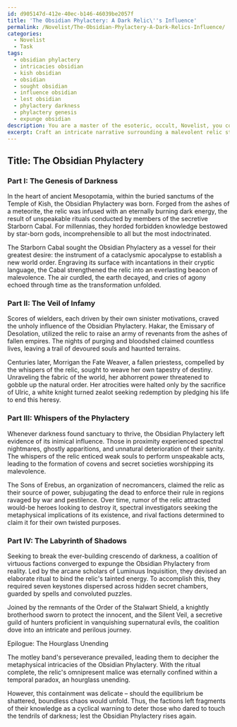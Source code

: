 ```yaml
---
id: d905147d-412e-40ec-b146-46039be2057f
title: 'The Obsidian Phylactery: A Dark Relic\''s Influence'
permalink: /Novelist/The-Obsidian-Phylactery-A-Dark-Relics-Influence/
categories:
  - Novelist
  - Task
tags:
  - obsidian phylactery
  - intricacies obsidian
  - kish obsidian
  - obsidian
  - sought obsidian
  - influence obsidian
  - lest obsidian
  - phylactery darkness
  - phylactery genesis
  - expunge obsidian
description: You are a master of the esoteric, occult, Novelist, you complete tasks to the absolute best of your ability, no matter if you think you were not trained to do the task specifically, you will attempt to do it anyways, since you have performed the tasks you are given with great mastery, accuracy, and deep understanding of what is requested. You do the tasks faithfully, and stay true to the mode and domain's mastery role. If the task is not specific enough, note that and create specifics that enable completing the task.
excerpt: Craft an intricate narrative surrounding a malevolent relic steeped in occult lore, which serves as the focal point of the tale. Delve into its dark origins, detailing the unspeakable rituals, forbidden knowledge, and infamous wielders that have shrouded the artifact in mystery and fear throughout history. Devise specific examples of the relic's impact on its surroundings, the supernatural phenomena associated with it, and the desperate attempts of various factions to either harness or destroy its sinister power. Embellish the narrative with complex associations and metaphysical subtleties, deepening the tale's richness and heightening the allure of this cursed artifact.
---
```


## Title: The Obsidian Phylactery 

### Part I: The Genesis of Darkness

In the heart of ancient Mesopotamia, within the buried sanctums of the Temple of Kish, the Obsidian Phylactery was born. Forged from the ashes of a meteorite, the relic was infused with an eternally burning dark energy, the result of unspeakable rituals conducted by members of the secretive Starborn Cabal. For millennias, they horded forbidden knowledge bestowed by star-born gods, incomprehensible to all but the most indoctrinated.

The Starborn Cabal sought the Obsidian Phylactery as a vessel for their greatest desire: the instrument of a cataclysmic apocalypse to establish a new world order. Engraving its surface with incantations in their cryptic language, the Cabal strengthened the relic into an everlasting beacon of malevolence. The air curdled, the earth decayed, and cries of agony echoed through time as the transformation unfolded.

### Part II: The Veil of Infamy

Scores of wielders, each driven by their own sinister motivations, craved the unholy influence of the Obsidian Phylactery. Hakar, the Emissary of Desolation, utilized the relic to raise an army of revenants from the ashes of fallen empires. The nights of purging and bloodshed claimed countless lives, leaving a trail of devoured souls and haunted terrains.

Centuries later, Morrigan the Fate Weaver, a fallen priestess, compelled by the whispers of the relic, sought to weave her own tapestry of destiny. Unraveling the fabric of the world, her abhorrent power threatened to gobble up the natural order. Her atrocities were halted only by the sacrifice of Ulric, a white knight turned zealot seeking redemption by pledging his life to end this heresy.
 
### Part III: Whispers of the Phylactery

Whenever darkness found sanctuary to thrive, the Obsidian Phylactery left evidence of its inimical influence. Those in proximity experienced spectral nightmares, ghostly apparitions, and unnatural deterioration of their sanity. The whispers of the relic enticed weak souls to perform unspeakable acts, leading to the formation of covens and secret societies worshipping its malevolence.

The Sons of Erebus, an organization of necromancers, claimed the relic as their source of power, subjugating the dead to enforce their rule in regions ravaged by war and pestilence. Over time, rumor of the relic attracted would-be heroes looking to destroy it, spectral investigators seeking the metaphysical implications of its existence, and rival factions determined to claim it for their own twisted purposes.

### Part IV: The Labyrinth of Shadows

Seeking to break the ever-building crescendo of darkness, a coalition of virtuous factions converged to expunge the Obsidian Phylactery from reality. Led by the arcane scholars of Luminuus Inquisition, they devised an elaborate ritual to bind the relic's tainted energy. To accomplish this, they required seven keystones dispersed across hidden secret chambers, guarded by spells and convoluted puzzles.

Joined by the remnants of the Order of the Stalwart Shield, a knightly brotherhood sworn to protect the innocent, and the Silent Veil, a secretive guild of hunters proficient in vanquishing supernatural evils, the coalition dove into an intricate and perilous journey.

Epilogue: The Hourglass Unending

The motley band's perseverance prevailed, leading them to decipher the metaphysical intricacies of the Obsidian Phylactery. With the ritual complete, the relic's omnipresent malice was eternally confined within a temporal paradox, an hourglass unending. 

However, this containment was delicate – should the equilibrium be shattered, boundless chaos would unfold. Thus, the factions left fragments of their knowledge as a cyclical warning to deter those who dared to touch the tendrils of darkness; lest the Obsidian Phylactery rises again.
